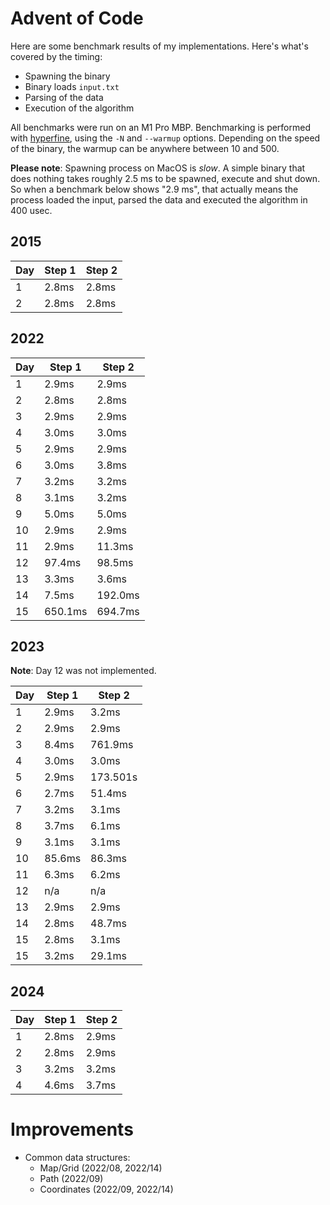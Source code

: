# Advent of Code

Here are some benchmark results of my implementations. Here's what's covered by the timing:

- Spawning the binary
- Binary loads `input.txt`
- Parsing of the data
- Execution of the algorithm

All benchmarks were run on an M1 Pro MBP. Benchmarking is performed with [hyperfine][hyperfine-gh],
using the `-N` and `--warmup` options. Depending on the speed of the binary, the warmup can be
anywhere between 10 and 500.

[hyperfine-gh]: https://github.com/sharkdp/hyperfine

**Please note**: Spawning process on MacOS is *slow*. A simple binary that does nothing takes
roughly 2.5 ms to be spawned, execute and shut down. So when a benchmark below shows "2.9 ms", that
actually means the process loaded the input, parsed the data and executed the algorithm in 400
usec.

## 2015

| Day | Step 1  | Step 2   |
|-----|---------|----------|
| 1   | 2.8ms   | 2.8ms    |
| 2   | 2.8ms   | 2.8ms    |

## 2022

| Day | Step 1  | Step 2   |
|-----|---------|----------|
| 1   | 2.9ms   | 2.9ms    |
| 2   | 2.8ms   | 2.8ms    |
| 3   | 2.9ms   | 2.9ms    |
| 4   | 3.0ms   | 3.0ms    |
| 5   | 2.9ms   | 2.9ms    |
| 6   | 3.0ms   | 3.8ms    |
| 7   | 3.2ms   | 3.2ms    |
| 8   | 3.1ms   | 3.2ms    |
| 9   | 5.0ms   | 5.0ms    |
| 10  | 2.9ms   | 2.9ms    |
| 11  | 2.9ms   | 11.3ms   |
| 12  | 97.4ms  | 98.5ms   |
| 13  | 3.3ms   | 3.6ms    |
| 14  | 7.5ms   | 192.0ms  |
| 15  | 650.1ms | 694.7ms  |

## 2023

**Note**: Day 12 was not implemented.

| Day | Step 1 | Step 2   |
|-----|--------|----------|
| 1   | 2.9ms  | 3.2ms    |
| 2   | 2.9ms  | 2.9ms    |
| 3   | 8.4ms  | 761.9ms  |
| 4   | 3.0ms  | 3.0ms    |
| 5   | 2.9ms  | 173.501s |
| 6   | 2.7ms  | 51.4ms   |
| 7   | 3.2ms  | 3.1ms    |
| 8   | 3.7ms  | 6.1ms    |
| 9   | 3.1ms  | 3.1ms    |
| 10  | 85.6ms | 86.3ms   |
| 11  | 6.3ms  | 6.2ms    |
| 12  | n/a    | n/a      |
| 13  | 2.9ms  | 2.9ms    |
| 14  | 2.8ms  | 48.7ms   |
| 15  | 2.8ms  | 3.1ms    |
| 15  | 3.2ms  | 29.1ms   |

## 2024

| Day | Step 1 | Step 2 |
|-----|--------|--------|
| 1   | 2.8ms  | 2.9ms  |
| 2   | 2.8ms  | 2.9ms  |
| 3   | 3.2ms  | 3.2ms  |
| 4   | 4.6ms  | 3.7ms  |

# Improvements

- Common data structures:
  - Map/Grid (2022/08, 2022/14)
  - Path (2022/09)
  - Coordinates (2022/09, 2022/14)
